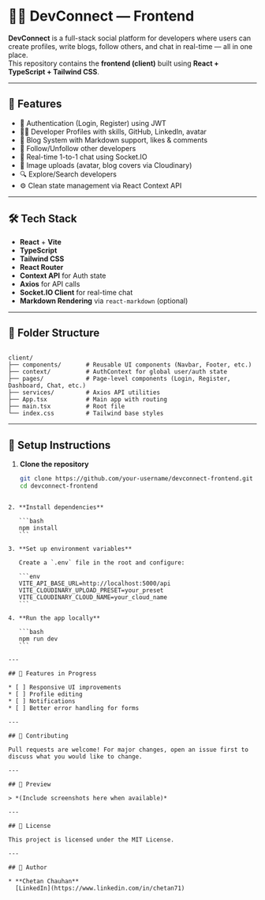 # 🧑‍💻 DevConnect — Frontend

**DevConnect** is a full-stack social platform for developers where users can create profiles, write blogs, follow others, and chat in real-time — all in one place.  
This repository contains the **frontend (client)** built using **React + TypeScript + Tailwind CSS**.

---

## 🚀 Features

- 🔐 Authentication (Login, Register) using JWT
- 🧑‍🎓 Developer Profiles with skills, GitHub, LinkedIn, avatar
- 📝 Blog System with Markdown support, likes & comments
- 🤝 Follow/Unfollow other developers
- 💬 Real-time 1-to-1 chat using Socket.IO
- 📸 Image uploads (avatar, blog covers via Cloudinary)
- 🔍 Explore/Search developers
- ⚙️ Clean state management via React Context API

---

## 🛠️ Tech Stack

- **React** + **Vite**
- **TypeScript**
- **Tailwind CSS**
- **React Router**
- **Context API** for Auth state
- **Axios** for API calls
- **Socket.IO Client** for real-time chat
- **Markdown Rendering** via `react-markdown` (optional)

---

## 📁 Folder Structure

```

client/
├── components/       # Reusable UI components (Navbar, Footer, etc.)
├── context/          # AuthContext for global user/auth state
├── pages/            # Page-level components (Login, Register, Dashboard, Chat, etc.)
├── services/         # Axios API utilities
├── App.tsx           # Main app with routing
├── main.tsx          # Root file
└── index.css         # Tailwind base styles

````

---

## 🔧 Setup Instructions

1. **Clone the repository**
   ```bash
   git clone https://github.com/your-username/devconnect-frontend.git
   cd devconnect-frontend
````

2. **Install dependencies**

   ```bash
   npm install
   ```

3. **Set up environment variables**

   Create a `.env` file in the root and configure:

   ```env
   VITE_API_BASE_URL=http://localhost:5000/api
   VITE_CLOUDINARY_UPLOAD_PRESET=your_preset
   VITE_CLOUDINARY_CLOUD_NAME=your_cloud_name
   ```

4. **Run the app locally**

   ```bash
   npm run dev
   ```

---

## 🧪 Features in Progress

* [ ] Responsive UI improvements
* [ ] Profile editing
* [ ] Notifications
* [ ] Better error handling for forms

---

## 🤝 Contributing

Pull requests are welcome! For major changes, open an issue first to discuss what you would like to change.

---

## 📸 Preview

> *(Include screenshots here when available)*

---

## 📄 License

This project is licensed under the MIT License.

---

## 🧠 Author

* **Chetan Chauhan**
  [LinkedIn](https://www.linkedin.com/in/chetan71)


